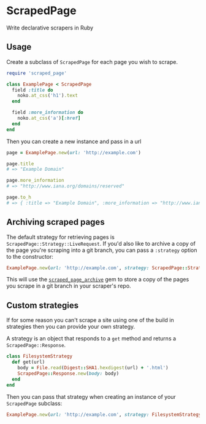 # ScrapedPage

Write declarative scrapers in Ruby

## Usage

Create a subclass of `ScrapedPage` for each page you wish to scrape.

```ruby
require 'scraped_page'

class ExamplePage < ScrapedPage
  field :title do
    noko.at_css('h1').text
  end

  field :more_information do
    noko.at_css('a')[:href]
  end
end
```

Then you can create a new instance and pass in a url

```ruby
page = ExamplePage.new(url: 'http://example.com')

page.title
# => "Example Domain"

page.more_information
# => "http://www.iana.org/domains/reserved"

page.to_h
# => { :title => "Example Domain", :more_information => "http://www.iana.org/domains/reserved" }
```

## Archiving scraped pages

The default strategy for retrieving pages is `ScrapedPage::Strategy::LiveRequest`. If you'd also like to archive a copy of the page you're scraping into a git branch, you can pass a `:strategy` option to the constructor:

```ruby
ExamplePage.new(url: 'http://example.com', strategy: ScrapedPage::Strategy::LiveRequestArchive.new)
```

This will use the [`scraped_page_archive`](https://github.com/everypolitician/scraped_page_archive)
gem to store a copy of the pages you scrape in a git branch in your scraper's repo.

## Custom strategies

If for some reason you can't scrape a site using one of the build in strategies
then you can provide your own strategy.

A strategy is an object that responds to a `get` method and returns a
`ScrapedPage::Response`.

```ruby
class FilesystemStrategy
  def get(url)
    body = File.read(Digest::SHA1.hexdigest(url) + '.html')
    ScrapedPage::Response.new(body: body)
  end
end
```

Then you can pass that strategy when creating an instance of your `ScrapedPage` subclass:

```ruby
ExamplePage.new(url: 'http://example.com', strategy: FilesystemStrategy.new)
```

